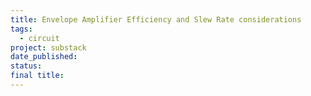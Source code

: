 ```yaml
---
title: Envelope Amplifier Efficiency and Slew Rate considerations
tags:
  - circuit
project: substack
date_published: 
status: 
final title:
---
```


